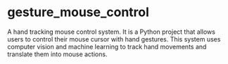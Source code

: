 # gesture_mouse_control
A hand tracking mouse control system. It is a Python project that allows users to control their mouse cursor with hand gestures. This system uses computer vision and machine learning to track hand movements and translate them into mouse actions.
